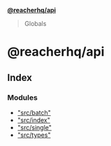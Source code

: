 **[@reacherhq/api](README.md)**

> Globals

# @reacherhq/api

## Index

### Modules

* ["src/batch"](modules/_src_batch_.md)
* ["src/index"](modules/_src_index_.md)
* ["src/single"](modules/_src_single_.md)
* ["src/types"](modules/_src_types_.md)
